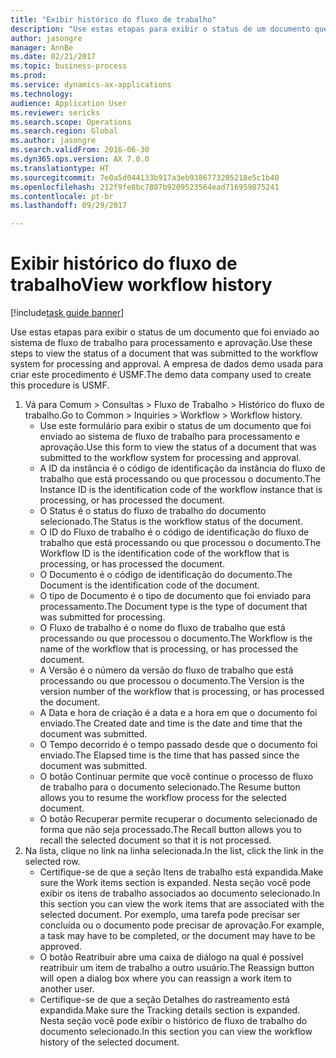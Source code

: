 ```yaml
--- 
title: "Exibir histórico do fluxo de trabalho"
description: "Use estas etapas para exibir o status de um documento que foi enviado ao sistema de fluxo de trabalho para processamento e aprovação."
author: jasongre
manager: AnnBe
ms.date: 02/21/2017
ms.topic: business-process
ms.prod: 
ms.service: dynamics-ax-applications
ms.technology: 
audience: Application User
ms.reviewer: sericks
ms.search.scope: Operations
ms.search.region: Global
ms.author: jasongre
ms.search.validFrom: 2016-06-30
ms.dyn365.ops.version: AX 7.0.0
ms.translationtype: HT
ms.sourcegitcommit: 7e0a5d044133b917a3eb9386773205218e5c1b40
ms.openlocfilehash: 212f9fe8bc7807b9209523564ead716959875241
ms.contentlocale: pt-br
ms.lasthandoff: 09/29/2017

---
```

# <a name="view-workflow-history"></a><span data-ttu-id="fc5a2-103">Exibir histórico do fluxo de trabalho</span><span class="sxs-lookup"><span data-stu-id="fc5a2-103">View workflow history</span></span>

[!include[task guide banner](../../includes/task-guide-banner.md)]

<span data-ttu-id="fc5a2-104">Use estas etapas para exibir o status de um documento que foi enviado ao sistema de fluxo de trabalho para processamento e aprovação.</span><span class="sxs-lookup"><span data-stu-id="fc5a2-104">Use these steps to view the status of a document that was submitted to the workflow system for processing and approval.</span></span> <span data-ttu-id="fc5a2-105">A empresa de dados demo usada para criar este procedimento é USMF.</span><span class="sxs-lookup"><span data-stu-id="fc5a2-105">The demo data company used to create this procedure is USMF.</span></span>

1. <span data-ttu-id="fc5a2-106">Vá para Comum > Consultas > Fluxo de Trabalho > Histórico do fluxo de trabalho.</span><span class="sxs-lookup"><span data-stu-id="fc5a2-106">Go to Common > Inquiries > Workflow > Workflow history.</span></span>
    * <span data-ttu-id="fc5a2-107">Use este formulário para exibir o status de um documento que foi enviado ao sistema de fluxo de trabalho para processamento e aprovação.</span><span class="sxs-lookup"><span data-stu-id="fc5a2-107">Use this form to view the status of a document that was submitted to the workflow system for processing and approval.</span></span>  
    * <span data-ttu-id="fc5a2-108">A ID da instância é o código de identificação da instância do fluxo de trabalho que está processando ou que processou o documento.</span><span class="sxs-lookup"><span data-stu-id="fc5a2-108">The Instance ID is      the identification code of the workflow instance that is processing, or has processed the document.</span></span>  
    * <span data-ttu-id="fc5a2-109">O Status é o status do fluxo de trabalho do documento selecionado.</span><span class="sxs-lookup"><span data-stu-id="fc5a2-109">The Status is the workflow status of the document.</span></span>  
    * <span data-ttu-id="fc5a2-110">O ID do Fluxo de trabalho é o código de identificação do fluxo de trabalho que está processando ou que processou o documento.</span><span class="sxs-lookup"><span data-stu-id="fc5a2-110">The Workflow ID is the identification code of the workflow that is processing, or has processed the document.</span></span>  
    * <span data-ttu-id="fc5a2-111">O Documento é o código de identificação do documento.</span><span class="sxs-lookup"><span data-stu-id="fc5a2-111">The Document is the identification code of the document.</span></span>  
    * <span data-ttu-id="fc5a2-112">O tipo de Documento é o tipo de documento que foi enviado para processamento.</span><span class="sxs-lookup"><span data-stu-id="fc5a2-112">The Document type is the type of document that was submitted for processing.</span></span>  
    * <span data-ttu-id="fc5a2-113">O Fluxo de trabalho é o nome do fluxo de trabalho que está processando ou que processou o documento.</span><span class="sxs-lookup"><span data-stu-id="fc5a2-113">The Workflow is the name of the workflow that is processing, or has processed the document.</span></span>  
    * <span data-ttu-id="fc5a2-114">A Versão é o número da versão do fluxo de trabalho que está processando ou que processou o documento.</span><span class="sxs-lookup"><span data-stu-id="fc5a2-114">The Version is the version number of the workflow that is processing, or has processed the document.</span></span>  
    * <span data-ttu-id="fc5a2-115">A Data e hora de criação é a data e a hora em que o documento foi enviado.</span><span class="sxs-lookup"><span data-stu-id="fc5a2-115">The Created date and time is the date and time that the document was submitted.</span></span>  
    * <span data-ttu-id="fc5a2-116">O Tempo decorrido é o tempo passado desde que o documento foi enviado.</span><span class="sxs-lookup"><span data-stu-id="fc5a2-116">The Elapsed time is the time that has passed since the document was submitted.</span></span>  
    * <span data-ttu-id="fc5a2-117">O botão Continuar permite que você continue o processo de fluxo de trabalho para o documento selecionado.</span><span class="sxs-lookup"><span data-stu-id="fc5a2-117">The Resume button allows you to resume the workflow process for the selected document.</span></span>  
    * <span data-ttu-id="fc5a2-118">O botão Recuperar permite recuperar o documento selecionado de forma que não seja processado.</span><span class="sxs-lookup"><span data-stu-id="fc5a2-118">The Recall button allows you to recall the selected document so that it is not processed.</span></span>   
2. <span data-ttu-id="fc5a2-119">Na lista, clique no link na linha selecionada.</span><span class="sxs-lookup"><span data-stu-id="fc5a2-119">In the list, click the link in the selected row.</span></span>
    * <span data-ttu-id="fc5a2-120">Certifique-se de que a seção Itens de trabalho está expandida.</span><span class="sxs-lookup"><span data-stu-id="fc5a2-120">Make sure the Work items section is expanded.</span></span>    <span data-ttu-id="fc5a2-121">Nesta seção você pode exibir os itens de trabalho associados ao documento selecionado.</span><span class="sxs-lookup"><span data-stu-id="fc5a2-121">In this section you can view the work items that are associated with the selected document.</span></span> <span data-ttu-id="fc5a2-122">Por exemplo, uma tarefa pode precisar ser concluída ou o documento pode precisar de aprovação.</span><span class="sxs-lookup"><span data-stu-id="fc5a2-122">For example, a task may have to be completed, or the document may have to be approved.</span></span>  
    * <span data-ttu-id="fc5a2-123">O botão Reatribuir abre uma caixa de diálogo na qual é possível reatribuir um item de trabalho a outro usuário.</span><span class="sxs-lookup"><span data-stu-id="fc5a2-123">The Reassign button will open a dialog box where you can reassign a work item to another user.</span></span>  
    * <span data-ttu-id="fc5a2-124">Certifique-se de que a seção Detalhes do rastreamento está expandida.</span><span class="sxs-lookup"><span data-stu-id="fc5a2-124">Make sure the Tracking details section is expanded.</span></span>    <span data-ttu-id="fc5a2-125">Nesta seção você pode exibir o histórico de fluxo de trabalho do documento selecionado.</span><span class="sxs-lookup"><span data-stu-id="fc5a2-125">In this section you can view the workflow history of the selected document.</span></span>  


